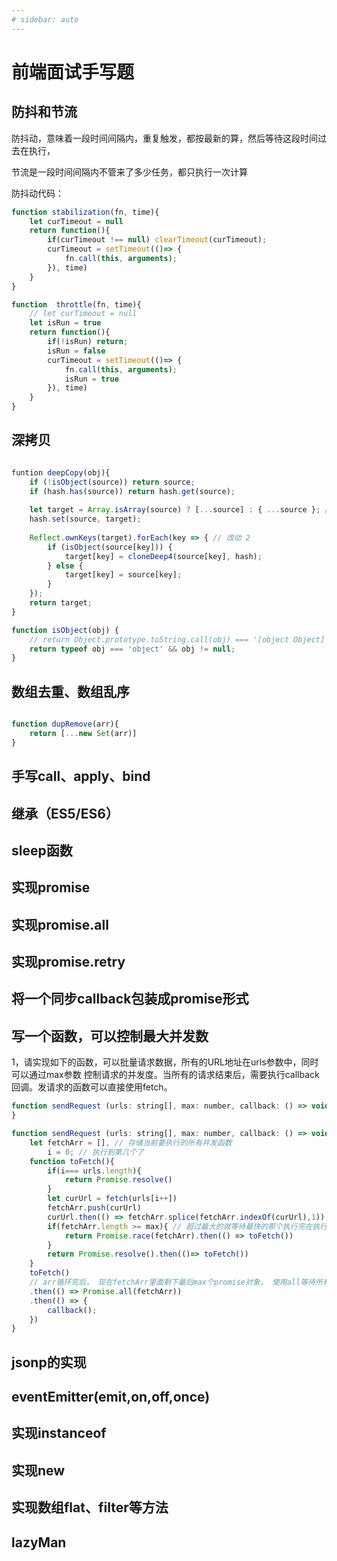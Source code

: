 ```yaml
---
# sidebar: auto
---
```

# 前端面试手写题

## 防抖和节流
防抖动，意味着一段时间间隔内，重复触发，都按最新的算，然后等待这段时间过去在执行，

节流是一段时间间隔内不管来了多少任务，都只执行一次计算

防抖动代码：
~~~ js
function stabilization(fn, time){
    let curTimeout = null
    return function(){
        if(curTimeout !== null) clearTimeout(curTimeout);
        curTimeout = setTimeout(()=> {
            fn.call(this, arguments);
        }), time)
    }
}

function  throttle(fn, time){
    // let curTimeout = null
    let isRun = true
    return function(){
        if(!isRun) return;
        isRun = false
        curTimeout = setTimeout(()=> {
            fn.call(this, arguments);
            isRun = true
        }), time)
    }
}
~~~

## 深拷贝

~~~ js

funtion deepCopy(obj){
    if (!isObject(source)) return source; 
    if (hash.has(source)) return hash.get(source); 
      
    let target = Array.isArray(source) ? [...source] : { ...source }; // 改动 1
    hash.set(source, target);
    
  	Reflect.ownKeys(target).forEach(key => { // 改动 2
        if (isObject(source[key])) {
            target[key] = cloneDeep4(source[key], hash); 
        } else {
            target[key] = source[key];
        }  
  	});
    return target;
}

function isObject(obj) {
    // return Object.prototype.toString.call(obj) === '[object Object]'; // 数组不行
    return typeof obj === 'object' && obj != null;
}

~~~

## 数组去重、数组乱序

~~~ js

function dupRemove(arr){
    return [...new Set(arr)]
}

~~~

## 手写call、apply、bind
## 继承（ES5/ES6）
## sleep函数
## 实现promise
## 实现promise.all
## 实现promise.retry    
## 将一个同步callback包装成promise形式
## 写一个函数，可以控制最大并发数

1，请实现如下的函数，可以批量请求数据，所有的URL地址在urls参数中，同时可以通过max参数 控制请求的并发度。当所有的请求结束后，需要执行callback回调。发请求的函数可以直接使用fetch。

~~~ js
function sendRequest (urls: string[], max: number, callback: () => void) {
}

function sendRequest (urls: string[], max: number, callback: () => void) {
    let fetchArr = [], // 存储当前要执行的所有并发函数
        i = 0; // 执行到第几个了
    function toFetch(){
        if(i=== urls.length){ 
            return Promise.resolve()
        }
        let curUrl = fetch(urls[i++])
        fetchArr.push(curUrl)
        curUrl.then(() => fetchArr.splice(fetchArr.indexOf(curUrl),1)); // 把执行完的删掉
        if(fetchArr.length >= max){ // 超过最大的就等待最快的那个执行完在执行
            return Promise.race(fetchArr).then(() => toFetch())
        }
        return Promise.resolve().then(()=> toFetch())
    }
    toFetch()
    // arr循环完后， 现在fetchArr里面剩下最后max个promise对象， 使用all等待所有的都完成之后执行callback
    .then(() => Promise.all(fetchArr)) 
    .then(() => {
        callback();
    })
}

~~~

## jsonp的实现
## eventEmitter(emit,on,off,once)
## 实现instanceof
## 实现new
## 实现数组flat、filter等方法
## lazyMan